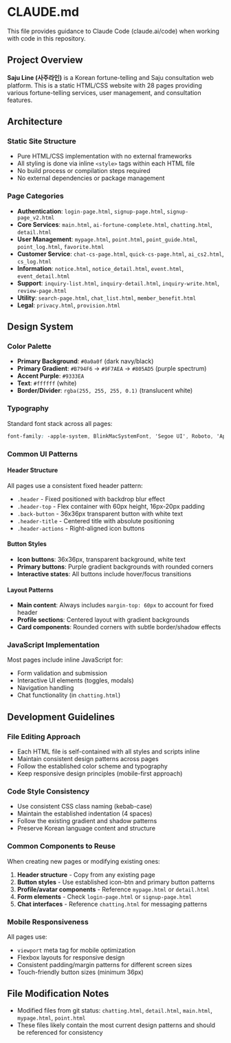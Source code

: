 # CLAUDE.md

This file provides guidance to Claude Code (claude.ai/code) when working with code in this repository.

## Project Overview

**Saju Line (사주라인)** is a Korean fortune-telling and Saju consultation web platform. This is a static HTML/CSS website with 28 pages providing various fortune-telling services, user management, and consultation features.

## Architecture

### Static Site Structure
- Pure HTML/CSS implementation with no external frameworks
- All styling is done via inline `<style>` tags within each HTML file
- No build process or compilation steps required
- No external dependencies or package management

### Page Categories
- **Authentication**: `login-page.html`, `signup-page.html`, `signup-page_v2.html`
- **Core Services**: `main.html`, `ai-fortune-complete.html`, `chatting.html`, `detail.html`
- **User Management**: `mypage.html`, `point.html`, `point_guide.html`, `point_log.html`, `favorite.html`
- **Customer Service**: `chat-cs-page.html`, `quick-cs-page.html`, `ai_cs2.html`, `cs_log.html`
- **Information**: `notice.html`, `notice_detail.html`, `event.html`, `event_detail.html`
- **Support**: `inquiry-list.html`, `inquiry-detail.html`, `inquiry-write.html`, `review-page.html`
- **Utility**: `search-page.html`, `chat_list.html`, `member_benefit.html`
- **Legal**: `privacy.html`, `provision.html`

## Design System

### Color Palette
- **Primary Background**: `#0a0a0f` (dark navy/black)
- **Primary Gradient**: `#B794F6` → `#9F7AEA` → `#805AD5` (purple spectrum)
- **Accent Purple**: `#9333EA`
- **Text**: `#ffffff` (white)
- **Border/Divider**: `rgba(255, 255, 255, 0.1)` (translucent white)

### Typography
Standard font stack across all pages:
```css
font-family: -apple-system, BlinkMacSystemFont, 'Segoe UI', Roboto, 'Apple SD Gothic Neo', 'Noto Sans KR', sans-serif;
```

### Common UI Patterns

#### Header Structure
All pages use a consistent fixed header pattern:
- `.header` - Fixed positioned with backdrop blur effect
- `.header-top` - Flex container with 60px height, 16px-20px padding
- `.back-button` - 36x36px transparent button with white text
- `.header-title` - Centered title with absolute positioning
- `.header-actions` - Right-aligned icon buttons

#### Button Styles
- **Icon buttons**: 36x36px, transparent background, white text
- **Primary buttons**: Purple gradient backgrounds with rounded corners
- **Interactive states**: All buttons include hover/focus transitions

#### Layout Patterns
- **Main content**: Always includes `margin-top: 60px` to account for fixed header
- **Profile sections**: Centered layout with gradient backgrounds
- **Card components**: Rounded corners with subtle border/shadow effects

### JavaScript Implementation
Most pages include inline JavaScript for:
- Form validation and submission
- Interactive UI elements (toggles, modals)
- Navigation handling
- Chat functionality (in `chatting.html`)

## Development Guidelines

### File Editing Approach
- Each HTML file is self-contained with all styles and scripts inline
- Maintain consistent design patterns across pages
- Follow the established color scheme and typography
- Keep responsive design principles (mobile-first approach)

### Code Style Consistency
- Use consistent CSS class naming (kebab-case)
- Maintain the established indentation (4 spaces)
- Follow the existing gradient and shadow patterns
- Preserve Korean language content and structure

### Common Components to Reuse
When creating new pages or modifying existing ones:
1. **Header structure** - Copy from any existing page
2. **Button styles** - Use established icon-btn and primary button patterns
3. **Profile/avatar components** - Reference `mypage.html` or `detail.html`
4. **Form elements** - Check `login-page.html` or `signup-page.html`
5. **Chat interfaces** - Reference `chatting.html` for messaging patterns

### Mobile Responsiveness
All pages use:
- `viewport` meta tag for mobile optimization
- Flexbox layouts for responsive design
- Consistent padding/margin patterns for different screen sizes
- Touch-friendly button sizes (minimum 36px)

## File Modification Notes
- Modified files from git status: `chatting.html`, `detail.html`, `main.html`, `mypage.html`, `point.html`
- These files likely contain the most current design patterns and should be referenced for consistency
